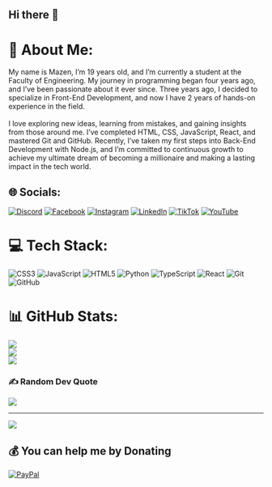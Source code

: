 ## Hi there 👋
# 💫 About Me:
My name is Mazen, I’m 19 years old, and I’m currently a student at the Faculty of Engineering. My journey in programming began four years ago, and I’ve been passionate about it ever since. Three years ago, I decided to specialize in Front-End Development, and now I have 2 years of hands-on experience in the field.<br><br>I love exploring new ideas, learning from mistakes, and gaining insights from those around me. I’ve completed HTML, CSS, JavaScript, React, and mastered Git and GitHub. Recently, I’ve taken my first steps into Back-End Development with Node.js, and I’m committed to continuous growth to achieve my ultimate dream of becoming a millionaire and making a lasting impact in the tech world.


## 🌐 Socials:
[![Discord](https://img.shields.io/badge/Discord-%237289DA.svg?logo=discord&logoColor=white)](https://discord.gg/Black9#0544) [![Facebook](https://img.shields.io/badge/Facebook-%231877F2.svg?logo=Facebook&logoColor=white)](https://facebook.com/https://www.facebook.com/share/19GEfsF5WB/) [![Instagram](https://img.shields.io/badge/Instagram-%23E4405F.svg?logo=Instagram&logoColor=white)](https://instagram.com/https://www.instagram.com/code_crafter__academy/profilecard/?igsh=MWtsODFyZXBjeHhnMg==) [![LinkedIn](https://img.shields.io/badge/LinkedIn-%230077B5.svg?logo=linkedin&logoColor=white)](https://linkedin.com/in/https://www.linkedin.com/in/mazen-elfar-097956273?utm_source=share&utm_campaign=share_via&utm_content=profile&utm_medium=android_app) [![TikTok](https://img.shields.io/badge/TikTok-%23000000.svg?logo=TikTok&logoColor=white)](https://tiktok.com/@https://www.tiktok.com/@mazen.elfar5?_t=8rVOYVEpEnN&_r=1) [![YouTube](https://img.shields.io/badge/YouTube-%23FF0000.svg?logo=YouTube&logoColor=white)](https://youtube.com/@@Elfarprogramer) 

# 💻 Tech Stack:
![CSS3](https://img.shields.io/badge/css3-%231572B6.svg?style=for-the-badge&logo=css3&logoColor=white) ![JavaScript](https://img.shields.io/badge/javascript-%23323330.svg?style=for-the-badge&logo=javascript&logoColor=%23F7DF1E) ![HTML5](https://img.shields.io/badge/html5-%23E34F26.svg?style=for-the-badge&logo=html5&logoColor=white) ![Python](https://img.shields.io/badge/python-3670A0?style=for-the-badge&logo=python&logoColor=ffdd54) ![TypeScript](https://img.shields.io/badge/typescript-%23007ACC.svg?style=for-the-badge&logo=typescript&logoColor=white) ![React](https://img.shields.io/badge/react-%2320232a.svg?style=for-the-badge&logo=react&logoColor=%2361DAFB) ![Git](https://img.shields.io/badge/git-%23F05033.svg?style=for-the-badge&logo=git&logoColor=white) ![GitHub](https://img.shields.io/badge/github-%23121011.svg?style=for-the-badge&logo=github&logoColor=white)
# 📊 GitHub Stats:
![](https://github-readme-stats.vercel.app/api?username=alfar-programer&theme=dark&hide_border=false&include_all_commits=true&count_private=true)<br/>
![](https://github-readme-streak-stats.herokuapp.com/?user=alfar-programer&theme=dark&hide_border=false)<br/>
![](https://github-readme-stats.vercel.app/api/top-langs/?username=alfar-programer&theme=dark&hide_border=false&include_all_commits=true&count_private=true&layout=compact)

### ✍️ Random Dev Quote
![](https://quotes-github-readme.vercel.app/api?type=horizontal&theme=radical)



---
[![](https://visitcount.itsvg.in/api?id=alfar-programer&icon=2&color=0)](https://visitcount.itsvg.in)

  ## 💰 You can help me by Donating
  [![PayPal](https://img.shields.io/badge/PayPal-00457C?style=for-the-badge&logo=paypal&logoColor=white)](https://paypal.me/https://paypal.me/Mazenelfar?country.x=EG&locale.x=en_US) 

  
<!-- Proudly created with GPRM ( https://gprm.itsvg.in ) -->
<!--
**alfar-programer/alfar-programer** is a ✨ _special_ ✨ repository because its `README.md` (this file) appears on your GitHub profile.

Here are some ideas to get you started:

- 🔭 I’m currently working on ...
- 🌱 I’m currently learning ...
- 👯 I’m looking to collaborate on ...
- 🤔 I’m looking for help with ...
- 💬 Ask me about ...
- 📫 How to reach me: ...
- 😄 Pronouns: ...
- ⚡ Fun fact: ...
-->
